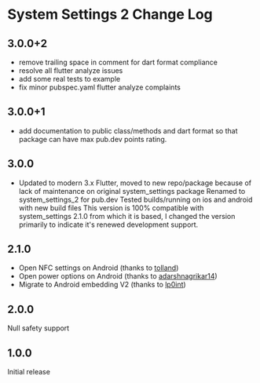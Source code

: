 # System Settings 2 Change Log

## 3.0.0+2

- remove trailing space in comment for dart format compliance
- resolve all flutter analyze issues
- add some real tests to example
- fix minor pubspec.yaml flutter analyze complaints

## 3.0.0+1

- add documentation to public class/methods and dart format so that package
  can have max pub.dev points rating.

## 3.0.0

- Updated to modern 3.x Flutter, moved to new repo/package because of lack
  of maintenance on original system_settings package
  Renamed to system_settings_2 for pub.dev
  Tested builds/running on ios and android with new build files
  This version is 100% compatible with system_settings 2.1.0 from which it is
  based, I changed the version primarily to indicate it's renewed development
  support.

## 2.1.0

- Open NFC settings on Android (thanks to [tolland](https://github.com/tolland))
- Open power options on Android (thanks to [adarshnagrikar14](https://github.com/adarshnagrikar14))
- Migrate to Android embedding V2 (thanks to [lp0int](https://github.com/lp0int))

## 2.0.0

Null safety support

## 1.0.0

Initial release
